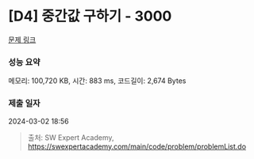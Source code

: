 # [D4] 중간값 구하기 - 3000 

[문제 링크](https://swexpertacademy.com/main/code/problem/problemDetail.do?contestProbId=AV-fO0s6ARoDFAXT) 

### 성능 요약

메모리: 100,720 KB, 시간: 883 ms, 코드길이: 2,674 Bytes

### 제출 일자

2024-03-02 18:56



> 출처: SW Expert Academy, https://swexpertacademy.com/main/code/problem/problemList.do